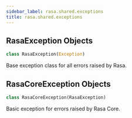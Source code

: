 ```yaml
---
sidebar_label: rasa.shared.exceptions
title: rasa.shared.exceptions
---
```


## RasaException Objects

```python
class RasaException(Exception)
```

Base exception class for all errors raised by Rasa.

## RasaCoreException Objects

```python
class RasaCoreException(RasaException)
```

Basic exception for errors raised by Rasa Core.

